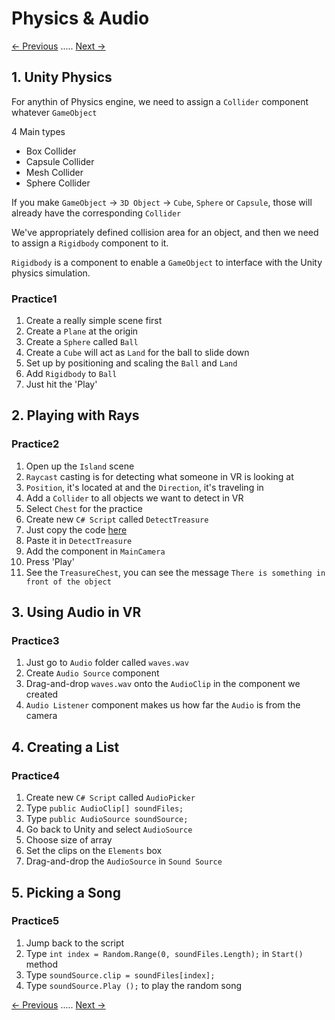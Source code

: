 # Physics & Audio
[<- Previous](README-3-4.md) ..... [Next ->](README-3-6.md)
## 1. Unity Physics

For anythin of Physics engine, we need to assign a `Collider` component whatever `GameObject`

4 Main types
* Box Collider
* Capsule Collider
* Mesh Collider
* Sphere Collider

If you make `GameObject` -> `3D Object` -> `Cube`, `Sphere` or `Capsule`, those will already have the corresponding `Collider`

We've appropriately defined collision area for an object, and then we need to assign a `Rigidbody` component to it.

`Rigidbody` is a component to enable a `GameObject` to interface with the Unity physics simulation.

### Practice1
1. Create a really simple scene first
2. Create a `Plane` at the origin
3. Create a `Sphere` called `Ball`
4. Create a `Cube` will act as `Land` for the ball to slide down
5. Set up by positioning and scaling the `Ball` and `Land`
6. Add `Rigidbody` to `Ball`
7. Just hit the 'Play'

## 2. Playing with Rays

### Practice2
1. Open up the `Island` scene
2. `Raycast` casting is for detecting what someone in VR is looking at
3. `Position`, it's located at and the `Direction`, it's traveling in
4. Add a `Collider` to all objects we want to detect in VR
5. Select `Chest` for the practice
6. Create new `C# Script` called `DetectTreasure`
7. Just copy the code [here](https://docs.unity3d.com/ScriptReference/Physics.Raycast.html)
8. Paste it in `DetectTreasure`
9. Add the component in `MainCamera`
10. Press 'Play'
11. See the `TreasureChest`, you can see the message `There is something in front of the object`

## 3. Using Audio in VR

### Practice3
1. Just go to `Audio` folder called `waves.wav`
2. Create `Audio Source` component
3. Drag-and-drop `waves.wav` onto the `AudioClip` in the component we created
4. `Audio Listener` component makes us how far the `Audio` is from the camera

## 4. Creating a List

### Practice4
1. Create new `C# Script` called `AudioPicker`
2. Type `public AudioClip[] soundFiles;`
3. Type `public AudioSource soundSource;`
4. Go back to Unity and select `AudioSource`
5. Choose size of array
6. Set the clips on the `Elements` box
7. Drag-and-drop the `AudioSource` in `Sound Source`

## 5. Picking a Song

### Practice5
1. Jump back to the script
2. Type `int index = Random.Range(0, soundFiles.Length);` in `Start()` method
3. Type `soundSource.clip = soundFiles[index];`
4. Type `soundSource.Play ();` to play the random song

[<- Previous](README-3-4.md) ..... [Next ->](README-3-6.md)
